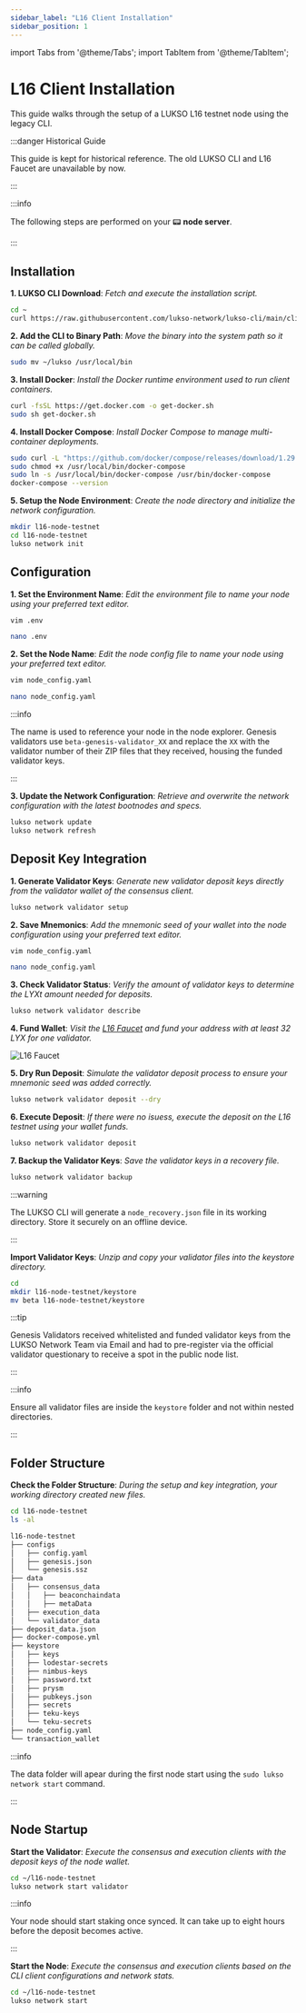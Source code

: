 ```yaml
---
sidebar_label: "L16 Client Installation"
sidebar_position: 1
---
```


import Tabs from '@theme/Tabs';
import TabItem from '@theme/TabItem';

<!--TODO: on every command where there is vim/nano, add "using your preferred editor." at the end of the description-->

# L16 Client Installation

This guide walks through the setup of a LUKSO L16 testnet node using the legacy CLI.

:::danger Historical Guide

This guide is kept for historical reference. The old LUKSO CLI and L16 Faucet are unavailable by now.

:::

:::info

The following steps are performed on your 📟 **node server**.

:::

## Installation

**1. LUKSO CLI Download**: _Fetch and execute the installation script._

```sh
cd ~
curl https://raw.githubusercontent.com/lukso-network/lukso-cli/main/cli_downloader.sh | bash
```

**2. Add the CLI to Binary Path**: _Move the binary into the system path so it can be called globally._

```sh
sudo mv ~/lukso /usr/local/bin
```

**3. Install Docker**: _Install the Docker runtime environment used to run client containers._

```sh
curl -fsSL https://get.docker.com -o get-docker.sh
sudo sh get-docker.sh
```

**4. Install Docker Compose**: _Install Docker Compose to manage multi-container deployments._

```sh
sudo curl -L "https://github.com/docker/compose/releases/download/1.29.2/docker-compose-$(uname -s)-$(uname -m)" -o /usr/local/bin/docker-compose
sudo chmod +x /usr/local/bin/docker-compose
sudo ln -s /usr/local/bin/docker-compose /usr/bin/docker-compose
docker-compose --version
```

**5. Setup the Node Environment**: _Create the node directory and initialize the network configuration._

```sh
mkdir l16-node-testnet
cd l16-node-testnet
lukso network init
```

## Configuration

**1. Set the Environment Name**: _Edit the environment file to name your node using your preferred text editor._

<Tabs groupId="editor">
  <TabItem value="vim" label="Vim" default>

```sh
vim .env
```

</TabItem> <TabItem value="nano" label="Nano">

```sh
nano .env
```

</TabItem>
</Tabs>

**2. Set the Node Name**: _Edit the node config file to name your node using your preferred text editor._

<Tabs groupId="editor">
  <TabItem value="vim" label="Vim" default>

```sh
vim node_config.yaml
```

</TabItem> <TabItem value="nano" label="Nano">

```sh
nano node_config.yaml
```

</TabItem>
</Tabs>

:::info

The name is used to reference your node in the node explorer. Genesis validators use `beta-genesis-validator_XX` and replace the `XX` with the validator number of their ZIP files that they received, housing the funded validator keys.

:::

**3. Update the Network Configuration**: _Retrieve and overwrite the network configuration with the latest bootnodes and specs._

```sh
lukso network update
lukso network refresh
```

## Deposit Key Integration

<Tabs groupId="validator">
  <TabItem value="regular" label="Regular Validators" default>

**1. Generate Validator Keys**: _Generate new validator deposit keys directly from the validator wallet of the consensus client._

```sh
lukso network validator setup
```

**2. Save Mnemonics**: _Add the mnemonic seed of your wallet into the node configuration using your preferred text editor._

<Tabs groupId="editor">
  <TabItem value="vim" label="Vim" default>

```sh
vim node_config.yaml
```

</TabItem> <TabItem value="nano" label="Nano">

```sh
nano node_config.yaml
```

</TabItem>
</Tabs>

**3. Check Validator Status**: _Verify the amount of validator keys to determine the LYXt amount needed for deposits._

```sh
lukso network validator describe
```

**4. Fund Wallet**: _Visit the [L16 Faucet](https://faucet.l16.lukso.network/) and fund your address with at least 32 LYX for one validator._

![L16 Faucet](/img/archive/l16_faucet.png)

**5. Dry Run Deposit**: _Simulate the validator deposit process to ensure your mnemonic seed was added correctly._

```sh
lukso network validator deposit --dry
```

**6. Execute Deposit**: _If there were no isuess, execute the deposit on the L16 testnet using your wallet funds._

```sh
lukso network validator deposit
```

**7. Backup the Validator Keys**: _Save the validator keys in a recovery file._

```sh
lukso network validator backup
```

:::warning

The LUKSO CLI will generate a `node_recovery.json` file in its working directory. Store it securely on an offline device.

:::

</TabItem> <TabItem value="genesis" label="Genesis Validators">

**Import Validator Keys**: _Unzip and copy your validator files into the keystore directory._

```sh
cd
mkdir l16-node-testnet/keystore
mv beta l16-node-testnet/keystore
```

:::tip

Genesis Validators received whitelisted and funded validator keys from the LUKSO Network Team via Email and had to pre-register via the official validator questionary to receive a spot in the public node list.

:::

:::info

Ensure all validator files are inside the `keystore` folder and not within nested directories.

:::

</TabItem> 
</Tabs>

## Folder Structure

**Check the Folder Structure**: _During the setup and key integration, your working directory created new files._

```sh
cd l16-node-testnet
ls -al
```

```bash
l16-node-testnet
├── configs
│   ├── config.yaml
│   ├── genesis.json
│   └── genesis.ssz
├── data
│   ├── consensus_data
│   │   ├── beaconchaindata
│   │   ├── metaData
│   ├── execution_data
│   └── validator_data
├── deposit_data.json
├── docker-compose.yml
├── keystore
│   ├── keys
│   ├── lodestar-secrets
│   ├── nimbus-keys
│   ├── password.txt
│   ├── prysm
│   ├── pubkeys.json
│   ├── secrets
│   ├── teku-keys
│   └── teku-secrets
├── node_config.yaml
└── transaction_wallet
```

:::info

The data folder will apear during the first node start using the `sudo lukso network start` command.

:::

## Node Startup

<Tabs>
<TabItem value="validator" label="Validator Node" default>

**Start the Validator**: _Execute the consensus and execution clients with the deposit keys of the node wallet._

```sh
cd ~/l16-node-testnet
lukso network start validator
```

:::info

Your node should start staking once synced. It can take up to eight hours before the deposit becomes active.

:::

</TabItem><TabItem value="regular" label="Regular Fullnode">

**Start the Node**: _Execute the consensus and execution clients based on the CLI client configurations and network stats._

```sh
cd ~/l16-node-testnet
lukso network start
```

</TabItem> 
</Tabs>
